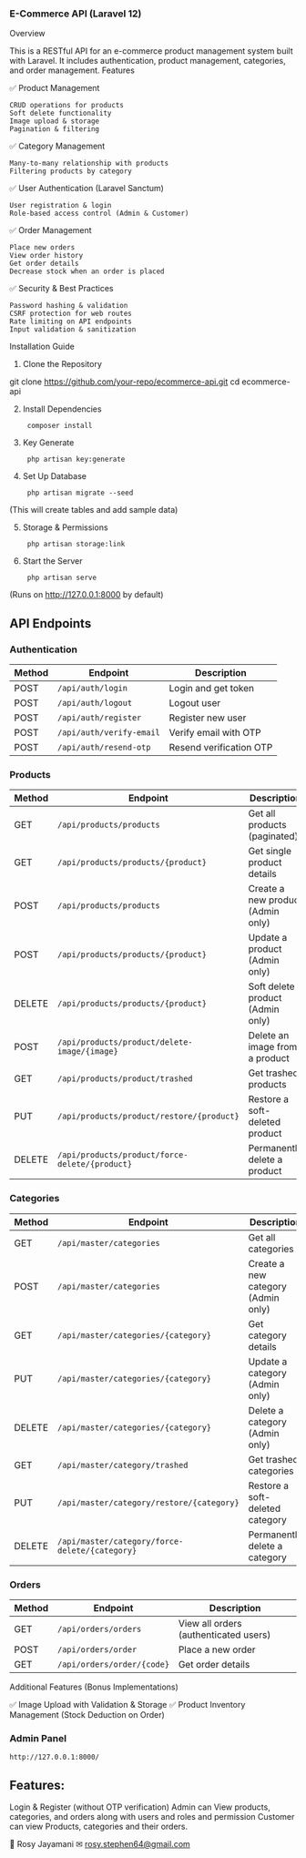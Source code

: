 ### E-Commerce API (Laravel 12)
Overview

This is a RESTful API for an e-commerce product management system built with Laravel. It includes authentication, product management, categories, and order management.
Features

✅ Product Management

    CRUD operations for products
    Soft delete functionality
    Image upload & storage
    Pagination & filtering

✅ Category Management

    Many-to-many relationship with products
    Filtering products by category

✅ User Authentication (Laravel Sanctum)

    User registration & login
    Role-based access control (Admin & Customer)

✅ Order Management

    Place new orders
    View order history
    Get order details
    Decrease stock when an order is placed

✅ Security & Best Practices

    Password hashing & validation
    CSRF protection for web routes
    Rate limiting on API endpoints
    Input validation & sanitization

Installation Guide
1. Clone the Repository

git clone https://github.com/your-repo/ecommerce-api.git
cd ecommerce-api

2. Install Dependencies

        composer install

3. Key Generate

        php artisan key:generate

4. Set Up Database

        php artisan migrate --seed

(This will create tables and add sample data)

5. Storage & Permissions

        php artisan storage:link

6. Start the Server

        php artisan serve

(Runs on http://127.0.0.1:8000 by default)

## API Endpoints


### Authentication

| Method | Endpoint                     | Description                  |
|--------|------------------------------|------------------------------|
| POST   | `/api/auth/login`            | Login and get token         |
| POST   | `/api/auth/logout`           | Logout user                 |
| POST   | `/api/auth/register`         | Register new user           |
| POST   | `/api/auth/verify-email`     | Verify email with OTP       |
| POST   | `/api/auth/resend-otp`       | Resend verification OTP     |

### Products

| Method | Endpoint                                          | Description                          |
|--------|--------------------------------------------------|--------------------------------------|
| GET    | `/api/products/products`                        | Get all products (paginated)        |
| GET    | `/api/products/products/{product}`              | Get single product details          |
| POST   | `/api/products/products`                        | Create a new product (Admin only)   |
| POST   | `/api/products/products/{product}`              | Update a product (Admin only)       |
| DELETE | `/api/products/products/{product}`              | Soft delete a product (Admin only)  |
| POST   | `/api/products/product/delete-image/{image}`    | Delete an image from a product      |
| GET    | `/api/products/product/trashed`                 | Get trashed products                |
| PUT    | `/api/products/product/restore/{product}`       | Restore a soft-deleted product      |
| DELETE | `/api/products/product/force-delete/{product}`  | Permanently delete a product        |

### Categories

| Method | Endpoint                                          | Description                          |
|--------|--------------------------------------------------|--------------------------------------|
| GET    | `/api/master/categories`                        | Get all categories                  |
| POST   | `/api/master/categories`                        | Create a new category (Admin only)  |
| GET    | `/api/master/categories/{category}`             | Get category details                |
| PUT    | `/api/master/categories/{category}`             | Update a category (Admin only)      |
| DELETE | `/api/master/categories/{category}`             | Delete a category (Admin only)      |
| GET    | `/api/master/category/trashed`                  | Get trashed categories              |
| PUT    | `/api/master/category/restore/{category}`       | Restore a soft-deleted category     |
| DELETE | `/api/master/category/force-delete/{category}`  | Permanently delete a category       |

### Orders

| Method | Endpoint                          | Description                             |
|--------|----------------------------------|-----------------------------------------|
| GET    | `/api/orders/orders`            | View all orders (authenticated users)  |
| POST   | `/api/orders/order`             | Place a new order                      |
| GET    | `/api/orders/order/{code}`      | Get order details                      |


Additional Features (Bonus Implementations)

✅ Image Upload with Validation & Storage
✅ Product Inventory Management (Stock Deduction on Order)


### Admin Panel

    http://127.0.0.1:8000/
    
## Features:
 
Login & Register (without OTP verification)
Admin can View products, categories, and orders along with users and roles and permission
Customer can view Products, categories and their orders.
        
👤 Rosy Jayamani
✉ rosy.stephen64@gmail.com
